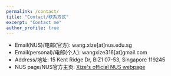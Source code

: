 ```yaml
---
permalink: /contact/
title: "Contact/联系方式"
excerpt: "Contact me"
author_profile: true
---
```



* Email(NUS)/电邮(官方): wang.xize[at]nus.edu.sg
* Email(personal)/电邮(个人): wangxize316[at]gmail.com
* Address/地址: 15 Kent Ridge Dr, BIZ1 07-53, Singapore 119245
* NUS page/NUS官方主页: [Xize's official NUS webpage](https://bizfaculty.nus.edu.sg/faculty-details/?profId=672)

